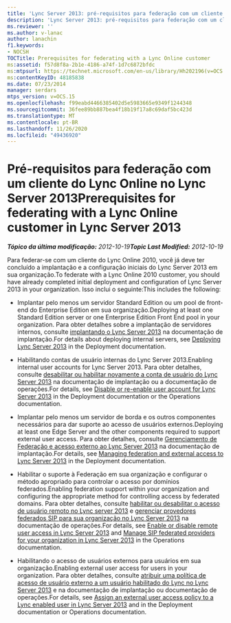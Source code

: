 ```yaml
---
title: 'Lync Server 2013: pré-requisitos para federação com um cliente do Lync Online'
description: 'Lync Server 2013: pré-requisitos para federação com um cliente do Lync Online.'
ms.reviewer: ''
ms.author: v-lanac
author: lanachin
f1.keywords:
- NOCSH
TOCTitle: Prerequisites for federating with a Lync Online customer
ms:assetid: f57d8f8a-2b1e-4186-a74f-1d7c6872bfdc
ms:mtpsurl: https://technet.microsoft.com/en-us/library/Hh202196(v=OCS.15)
ms:contentKeyID: 48185838
ms.date: 07/23/2014
manager: serdars
mtps_version: v=OCS.15
ms.openlocfilehash: f99eabd4466385402d5e5983665e9349f1244348
ms.sourcegitcommit: 36fee89bb887bea4f18b19f17a8c69daf5bc423d
ms.translationtype: MT
ms.contentlocale: pt-BR
ms.lasthandoff: 11/26/2020
ms.locfileid: "49436920"
---
```

# <a name="prerequisites-for-federating-with-a-lync-online-customer-in-lync-server-2013"></a><span data-ttu-id="0533a-103">Pré-requisitos para federação com um cliente do Lync Online no Lync Server 2013</span><span class="sxs-lookup"><span data-stu-id="0533a-103">Prerequisites for federating with a Lync Online customer in Lync Server 2013</span></span>

<div data-xmlns="http://www.w3.org/1999/xhtml">

<div class="topic" data-xmlns="http://www.w3.org/1999/xhtml" data-msxsl="urn:schemas-microsoft-com:xslt" data-cs="https://msdn.microsoft.com/">

<div data-asp="https://msdn2.microsoft.com/asp">



</div>

<div id="mainSection">

<div id="mainBody"><span data-ttu-id="0533a-104">

<span> </span></span><span class="sxs-lookup"><span data-stu-id="0533a-104">

<span> </span></span></span>

<span data-ttu-id="0533a-105">_**Tópico da última modificação:** 2012-10-19_</span><span class="sxs-lookup"><span data-stu-id="0533a-105">_**Topic Last Modified:** 2012-10-19_</span></span>

<span data-ttu-id="0533a-106">Para federar-se com um cliente do Lync Online 2010, você já deve ter concluído a implantação e a configuração iniciais do Lync Server 2013 em sua organização.</span><span class="sxs-lookup"><span data-stu-id="0533a-106">To federate with a Lync Online 2010 customer, you should have already completed initial deployment and configuration of Lync Server 2013 in your organization.</span></span> <span data-ttu-id="0533a-107">Isso inclui o seguinte:</span><span class="sxs-lookup"><span data-stu-id="0533a-107">This includes the following:</span></span>

  - <span data-ttu-id="0533a-108">Implantar pelo menos um servidor Standard Edition ou um pool de front-end do Enterprise Edition em sua organização.</span><span class="sxs-lookup"><span data-stu-id="0533a-108">Deploying at least one Standard Edition server or one Enterprise Edition Front End pool in your organization.</span></span> <span data-ttu-id="0533a-109">Para obter detalhes sobre a implantação de servidores internos, consulte [implantando o Lync Server 2013](lync-server-2013-deploying-lync-server.md) na documentação de implantação.</span><span class="sxs-lookup"><span data-stu-id="0533a-109">For details about deploying internal servers, see [Deploying Lync Server 2013](lync-server-2013-deploying-lync-server.md) in the Deployment documentation.</span></span>

  - <span data-ttu-id="0533a-110">Habilitando contas de usuário internas do Lync Server 2013.</span><span class="sxs-lookup"><span data-stu-id="0533a-110">Enabling internal user accounts for Lync Server 2013.</span></span> <span data-ttu-id="0533a-111">Para obter detalhes, consulte [desabilitar ou habilitar novamente a conta de usuário do Lync Server 2013](lync-server-2013-disable-or-re-enable-user-account-for-lync-server.md) na documentação de implantação ou a documentação de operações.</span><span class="sxs-lookup"><span data-stu-id="0533a-111">For details, see [Disable or re-enable user account for Lync Server 2013](lync-server-2013-disable-or-re-enable-user-account-for-lync-server.md) in the Deployment documentation or the Operations documentation.</span></span>

  - <span data-ttu-id="0533a-112">Implantar pelo menos um servidor de borda e os outros componentes necessários para dar suporte ao acesso de usuários externos.</span><span class="sxs-lookup"><span data-stu-id="0533a-112">Deploying at least one Edge Server and the other components required to support external user access.</span></span> <span data-ttu-id="0533a-113">Para obter detalhes, consulte [Gerenciamento de Federação e acesso externo ao Lync Server 2013](lync-server-2013-managing-federation-and-external-access-to-lync-server-2013.md) na documentação de implantação.</span><span class="sxs-lookup"><span data-stu-id="0533a-113">For details, see [Managing federation and external access to Lync Server 2013](lync-server-2013-managing-federation-and-external-access-to-lync-server-2013.md) in the Deployment documentation.</span></span>

  - <span data-ttu-id="0533a-114">Habilitar o suporte à Federação em sua organização e configurar o método apropriado para controlar o acesso por domínios federados.</span><span class="sxs-lookup"><span data-stu-id="0533a-114">Enabling federation support within your organization and configuring the appropriate method for controlling access by federated domains.</span></span> <span data-ttu-id="0533a-115">Para obter detalhes, consulte [habilitar ou desabilitar o acesso de usuário remoto no Lync server 2013](lync-server-2013-enable-or-disable-remote-user-access.md) e [gerenciar provedores federados SIP para sua organização no Lync Server 2013](lync-server-2013-manage-sip-federated-providers-for-your-organization.md) na documentação de operações.</span><span class="sxs-lookup"><span data-stu-id="0533a-115">For details, see [Enable or disable remote user access in Lync Server 2013](lync-server-2013-enable-or-disable-remote-user-access.md) and [Manage SIP federated providers for your organization in Lync Server 2013](lync-server-2013-manage-sip-federated-providers-for-your-organization.md) in the Operations documentation.</span></span>

  - <span data-ttu-id="0533a-116">Habilitando o acesso de usuários externos para usuários em sua organização.</span><span class="sxs-lookup"><span data-stu-id="0533a-116">Enabling external user access for users in your organization.</span></span> <span data-ttu-id="0533a-117">Para obter detalhes, consulte [atribuir uma política de acesso de usuário externo a um usuário habilitado do Lync no Lync Server 2013](lync-server-2013-assign-an-external-user-access-policy-to-a-lync-enabled-user.md) e na documentação de implantação ou documentação de operações.</span><span class="sxs-lookup"><span data-stu-id="0533a-117">For details, see [Assign an external user access policy to a Lync enabled user in Lync Server 2013](lync-server-2013-assign-an-external-user-access-policy-to-a-lync-enabled-user.md) and in the Deployment documentation or Operations documentation.</span></span>

<span data-ttu-id="0533a-118"></div>

<span> </span>

</div>

</div>

</span><span class="sxs-lookup"><span data-stu-id="0533a-118"></div>

<span> </span>

</div>

</div>

</span></span></div>


